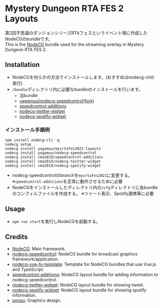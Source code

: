 # Mystery Dungeon RTA FES 2 Layouts
第2回不思議のダンジョンシリーズRTAフェスというイベント用に作成したNodeCGのbundleです。  
This is the [NodeCG](http://github.com/nodecg/nodecg) bundle used for the streaming overlay in Mystery Dungeon RTA FES 2.  

## Installation
- NodeCGを何らかの方法でインストールします。(おすすめはnodecg-cliの実行)
- `/bundle`ディレクトリ内に必要なbundleのインストールを行います。
  - 当bundle
  - [yagamuu/nodecg-speedcontrol(fork)](https://github.com/yagamuu/nodecg-speedcontrol)
  - [speedcontrol-additions](https://github.com/cma2819/speedcontrol-additions)
  - [nodecg-twitter-widget](https://github.com/cma2819/nodecg-twitter-widget)
  - [nodecg-spotify-widget](https://github.com/cma2819/nodecg-spotify-widget)

### インストール手順例
```
npm install nodecg-cli -g
nodecg setup
nodecg install yagamuu/mysrtafes2021-layouts
nodecg install yagamuu/nodecg-speedcontrol
nodecg install cma2819/speedcontrol-additions
nodecg install cma2819/nodecg-twitter-widget
nodecg install cma2819/nodecg-spotify-widget
```
- nodecg-speedcontrolのbranchを`mysrtafes2021`に変更する。
  ※`speedcontrol-additions`を正常に動作させるために必要
- NodeCGをインストールしたディレクトリ内の`/cfg`ディレクトリに各bundleのコンフィルファイルを作成する。
  ※ツイート表示、Spotify連携等に必要

## Usage
- `npm run start`を実行しNodeCGを起動する。

## Credits
- [NodeCG](https://github.com/nodecg/nodecg): Main framework.
- [nodecg-speedcontrol](https://github.com/speedcontrol/nodecg-speedcontrol): NodeCG bundle for broadcast graphics framework/application.
- [nodecg-vue-ts-template](https://github.com/zoton2/nodecg-vue-ts-template): Template for NodeCG bundles that use Vue.js and TypeScript.
- [speedcontrol-additions](https://github.com/cma2819/speedcontrol-additions): NodeCG layout bundle for adding information to nodecg-speedcontrol.
- [nodecg-twitter-widget](https://github.com/cma2819/nodecg-twitter-widget): NodeCG layout bundle for showing tweet.
- [nodecg-spotify-widget](https://github.com/cma2819/nodecg-spotify-widget): NodeCG layout bundle for showing spotify information.
- [ponzu](https://twitter.com/ponzu24): Graphics design.